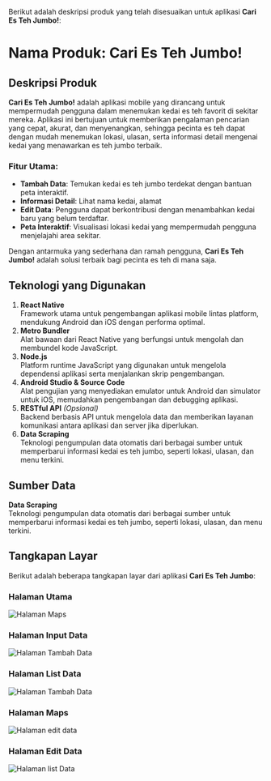 Berikut adalah deskripsi produk yang telah disesuaikan untuk aplikasi **Cari Es Teh Jumbo!**:  


# Nama Produk: Cari Es Teh Jumbo!

## Deskripsi Produk
**Cari Es Teh Jumbo!** adalah aplikasi mobile yang dirancang untuk mempermudah pengguna dalam menemukan kedai es teh favorit di sekitar mereka. Aplikasi ini bertujuan untuk memberikan pengalaman pencarian yang cepat, akurat, dan menyenangkan, sehingga pecinta es teh dapat dengan mudah menemukan lokasi, ulasan, serta informasi detail mengenai kedai yang menawarkan es teh jumbo terbaik.

### Fitur Utama:
- **Tambah Data**: Temukan kedai es teh jumbo terdekat dengan bantuan peta interaktif.
- **Informasi Detail**: Lihat nama kedai, alamat
- **Edit Data**: Pengguna dapat berkontribusi dengan menambahkan kedai baru yang belum terdaftar.
- **Peta Interaktif**: Visualisasi lokasi kedai yang mempermudah pengguna menjelajahi area sekitar.

Dengan antarmuka yang sederhana dan ramah pengguna, **Cari Es Teh Jumbo!** adalah solusi terbaik bagi pecinta es teh di mana saja. 

## Teknologi yang Digunakan
1. **React Native**  
   Framework utama untuk pengembangan aplikasi mobile lintas platform, mendukung Android dan iOS dengan performa optimal.
2. **Metro Bundler**  
   Alat bawaan dari React Native yang berfungsi untuk mengolah dan membundel kode JavaScript.
3. **Node.js**  
   Platform runtime JavaScript yang digunakan untuk mengelola dependensi aplikasi serta menjalankan skrip pengembangan.
4. **Android Studio & Source Code**  
   Alat pengujian yang menyediakan emulator untuk Android dan simulator untuk iOS, memudahkan pengembangan dan debugging aplikasi.
5. **RESTful API** *(Opsional)*  
   Backend berbasis API untuk mengelola data dan memberikan layanan komunikasi antara aplikasi dan server jika diperlukan.
6. **Data Scraping**  
   Teknologi pengumpulan data otomatis dari berbagai sumber untuk memperbarui informasi kedai es teh jumbo, seperti lokasi, ulasan, dan menu terkini.



## Sumber Data
**Data Scraping**  
   Teknologi pengumpulan data otomatis dari berbagai sumber untuk memperbarui informasi kedai es teh jumbo, seperti lokasi, ulasan, dan menu terkini.


## Tangkapan Layar
Berikut adalah beberapa tangkapan layar dari aplikasi **Cari Es Teh Jumbo**:

### Halaman Utama
![Halaman Maps](./screenshots/maps.jpg)

### Halaman Input Data
![Halaman Tambah Data](./screenshots/tambahdata_maps.jpg)

### Halaman List Data
![Halaman Tambah Data](./screenshots/tambah_data.jpg)

### Halaman Maps
![Halaman edit data](./screenshots/edit_data.jpg)

### Halaman Edit Data
![Halaman list Data](screenshots/list_data.jpg)

